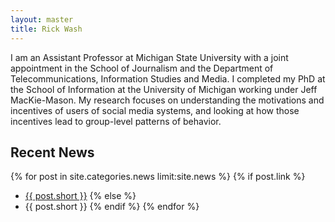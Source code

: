 ```yaml
---
layout: master
title: Rick Wash
---
```


I am an Assistant Professor at Michigan State University with a joint appointment in the School of
Journalism and the Department of Telecommunications, Information Studies and Media. I completed my
PhD at the School of Information at the University of Michigan working under Jeff MacKie-Mason. My
research focuses on understanding the motivations and incentives of users of social media systems,
and looking at how those incentives lead to group-level patterns of behavior.

Recent News
-----------

{% for post in site.categories.news limit:site.news %}
{% if post.link %}
* [{{ post.short }}]({{post.url}})
{% else %}
* {{ post.short }}
{% endif %}
{% endfor %}


